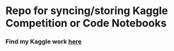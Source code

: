 # Repo for syncing/storing Kaggle Competition or Code Notebooks
### Find my Kaggle work [here](https://www.kaggle.com/work)
